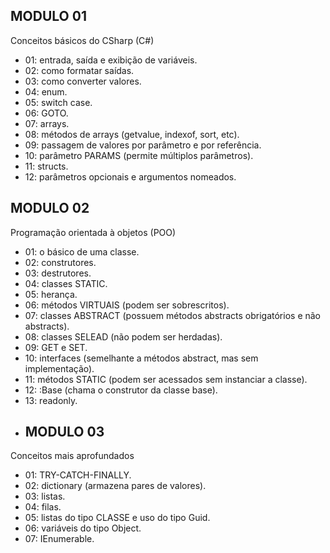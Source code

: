 ## MODULO 01
Conceitos básicos do CSharp (C#)
- 01: entrada, saída e exibição de variáveis.
- 02: como formatar saídas.
- 03: como converter valores.
- 04: enum.
- 05: switch case.
- 06: GOTO.
- 07: arrays.
- 08: métodos de arrays (getvalue, indexof, sort, etc).
- 09: passagem de valores por parâmetro e por referência.
- 10: parâmetro PARAMS (permite múltiplos parâmetros).
- 11: structs.
- 12: parâmetros opcionais e argumentos nomeados.
## MODULO 02
Programação orientada à objetos (POO)
- 01: o básico de uma classe.
- 02: construtores.
- 03: destrutores.
- 04: classes STATIC.
- 05: herança.
- 06: métodos VIRTUAIS (podem ser sobrescritos).
- 07: classes ABSTRACT (possuem métodos abstracts obrigatórios e não abstracts).
- 08: classes SELEAD (não podem ser herdadas).
- 09: GET e SET.
- 10: interfaces (semelhante a métodos abstract, mas sem implementação).
- 11: métodos STATIC (podem ser acessados sem instanciar a classe).
- 12: :Base (chama o construtor da classe base).
- 13: readonly.
- ## MODULO 03
Conceitos mais aprofundados
- 01: TRY-CATCH-FINALLY.
- 02: dictionary (armazena pares de valores).
- 03: listas.
- 04: filas.
- 05: listas do tipo CLASSE e uso do tipo Guid.
- 06: variáveis do tipo Object.
- 07: IEnumerable.
